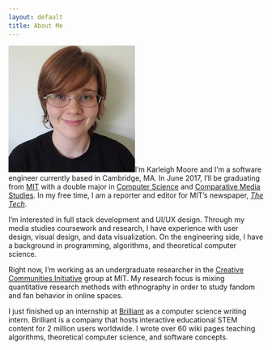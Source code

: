 ```yaml
---
layout: default
title: About Me
---
```

<link href="/assets/css/stylephoto.css" rel="stylesheet">


<div><img id="headshot" src="/assets/img/kjm.jpg">I’m Karleigh Moore and I’m a software engineer currently based in Cambridge, MA. In June 2017, I’ll be graduating from <a href="http://mit.edu">MIT</a> with a double major in <a href="http://eecs.mit.edu">Computer Science</a> and <a href="http://cmsw.mit.edu">Comparative Media Studies</a>. In my free time, I am a reporter and editor for MIT’s newspaper, <a href="https://thetech.com/authors/karleigh-moore"><i>The Tech</i></a>.</div>


I’m interested in full stack development and UI/UX design. Through my media studies coursework and research, I have experience with user design, visual design, and data visualization. On the engineering side, I have a background in programming, algorithms, and theoretical computer science.

Right now, I’m working as an undergraduate researcher in the [Creative Communities Initiative](http://ccimit.mit.edu/) group at MIT. My research focus is mixing quantitative research methods with ethnography in order to study fandom and fan behavior in online spaces.

I just finished up an internship at [Brilliant](http://brilliant.org) as a computer science writing intern. Brilliant is a company that hosts interactive educational STEM content for 2 million users worldwide. I wrote over 60 wiki pages teaching algorithms, theoretical computer science, and software concepts.

